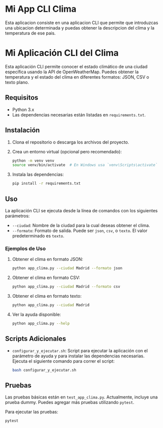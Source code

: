 # Mi App CLI Clima
Esta aplicacion consiste en una aplicacion CLI que permite que introduzcas una ubicacion determinada
y puedas obtener la descripcion del clima y la temperatura de ese pais. 



# Mi Aplicación CLI del Clima

Esta aplicación CLI permite conocer el estado climático de una ciudad específica usando la API de OpenWeatherMap. Puedes obtener la temperatura y el estado del clima en diferentes formatos: JSON, CSV o texto plano.

## Requisitos

- Python 3.x
- Las dependencias necesarias están listadas en `requirements.txt`.

## Instalación

1. Clona el repositorio o descarga los archivos del proyecto.

2. Crea un entorno virtual (opcional pero recomendado):

    ```bash
    python -m venv venv
    source venv/bin/activate  # En Windows usa `venv\Scripts\activate`
    ```

3. Instala las dependencias:

    ```bash
    pip install -r requirements.txt
    ```

## Uso

La aplicación CLI se ejecuta desde la línea de comandos con los siguientes parámetros:

- `--ciudad`: Nombre de la ciudad para la cual deseas obtener el clima.
- `--formato`: Formato de salida. Puede ser `json`, `csv`, o `texto`. El valor predeterminado es `texto`.

### Ejemplos de Uso

1. Obtener el clima en formato JSON:

    ```bash
    python app_clima.py --ciudad Madrid --formato json
    ```

2. Obtener el clima en formato CSV:

    ```bash
    python app_clima.py --ciudad Madrid --formato csv
    ```

3. Obtener el clima en formato texto:

    ```bash
    python app_clima.py --ciudad Madrid
    ```

4. Ver la ayuda disponible:

    ```bash
    python app_clima.py --help
    ```

## Scripts Adicionales

- `configurar_y_ejecutar.sh`: Script para ejecutar la aplicación con el parámetro de ayuda y para instalar las dependencias necesarias. Ejecuta el siguiente comando para correr el script:

    ```bash
    bash configurar_y_ejecutar.sh
    ```

## Pruebas

Las pruebas básicas están en `test_app_clima.py`. Actualmente, incluye una prueba dummy. Puedes agregar más pruebas utilizando `pytest`.

Para ejecutar las pruebas:

```bash
pytest
